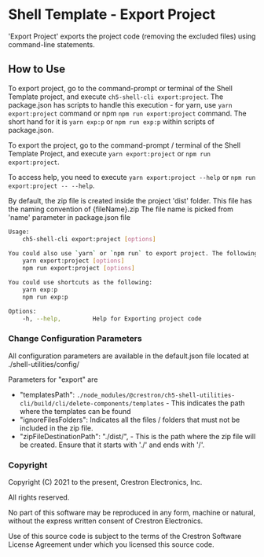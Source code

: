 # Shell Template - Export Project

'Export Project' exports the project code (removing the excluded files) using command-line statements.

## How to Use

To export project, go to the command-prompt or terminal of the Shell Template project, and execute `ch5-shell-cli export:project`.
The package.json has scripts to handle this execution - for yarn, use `yarn export:project` command or npm  `npm run export:project` command. The short hand for it is `yarn exp:p` or `npm run exp:p` within scripts of package.json.

To export the project, go to the command-prompt / terminal of the Shell Template Project, and execute `yarn export:project` or  `npm run export:project`.

To access help, you need to execute `yarn export:project --help` or `npm run export:project -- --help`.

By default, the zip file is created inside the project 'dist' folder. This file has the naming convention of {fileName}.zip
The file name is picked from 'name' parameter in package.json file

```bash
Usage: 
    ch5-shell-cli export:project [options]
    
You could also use `yarn` or `npm run` to export project. The following are the commands:
    yarn export:project [options]
    npm run export:project [options]

You could use shortcuts as the following:
    yarn exp:p
    npm run exp:p

Options:
    -h, --help,         Help for Exporting project code

```

### Change Configuration Parameters

All configuration parameters are available in the default.json file located at ./shell-utilities/config/

Parameters for "export" are

- "templatesPath": `./node_modules/@crestron/ch5-shell-utilities-cli/build/cli/delete-components/templates` - This indicates the path where the templates can be found
- "ignoreFilesFolders": Indicates all the files / folders that must not be included in the zip file.
- "zipFileDestinationPath": "./dist/", - This is the path where the zip file will be created. Ensure that it starts with './' and ends with '/'.

### Copyright

Copyright (C) 2021 to the present, Crestron Electronics, Inc.

All rights reserved.

No part of this software may be reproduced in any form, machine
or natural, without the express written consent of Crestron Electronics.

Use of this source code is subject to the terms of the Crestron Software License Agreement
under which you licensed this source code.
